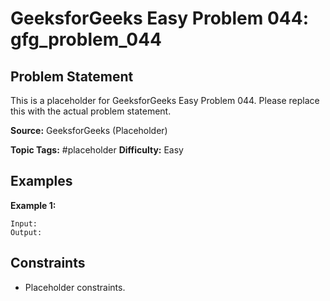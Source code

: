 # GeeksforGeeks Easy Problem 044: gfg_problem_044

## Problem Statement

This is a placeholder for GeeksforGeeks Easy Problem 044.
Please replace this with the actual problem statement.

**Source:** GeeksforGeeks (Placeholder)

**Topic Tags:** #placeholder
**Difficulty:** Easy

## Examples

**Example 1:**

```
Input:
Output:
```

## Constraints

- Placeholder constraints.
